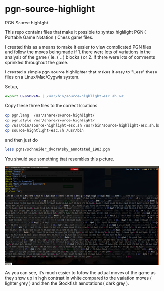 # pgn-source-highlight
PGN Source highlight 


This repo contains files that make it possible to syntax highlight PGN
( Portable Game Notation ) Chess game files. 

I created this as a means to make it easier to view complicated PGN
files and follow the moves being made if 1. there were lots of
variations in the analysis of the game ( ie. ( .. ) blocks ) or 2. if
there were lots of comments sprinkled throughout the game.

I created a simple pgn source highlighter that makes it easy to "Less"
these files on a Linux/Mac/Cygwin system. 




Setup,

```bash
export LESSOPEN='| /usr/bin/source-highlight-esc.sh %s' 
```

Copy these three files to the correct locations

```bash
cp pgn.lang  /usr/share/source-highlight/
cp pgn.style /usr/share/source-highlight/
cp /usr/bin/source-highlight-esc.sh /usr/bin/source-highlight-esc.sh.bak
cp source-hightlight-esc.sh /usr/bin
```

and then just do 

```bash
less pgns/schneider_dvoretsky_annotated_1983.pgn
```


You should see something that resembles this picture.

![Sample PGN in GNU less](Pics/PGN_Highlight.png)


As you can see, it's much easier to follow the actual moves of the
game as they show up in high contrast in white compared to the
variation moves ( lighter grey ) and then the Stockfish annotations (
dark grey ).
